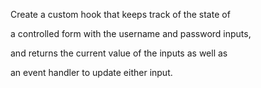 Create a custom hook that keeps track of the state of

a controlled form with the username and password inputs,

and returns the current value of the inputs as well as

an event handler to update either input.
